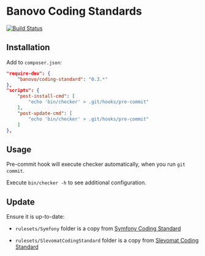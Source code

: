 # Banovo Coding Standards

[![Build Status](https://travis-ci.org/banovo/coding-standards.svg?branch=master)](https://travis-ci.org/banovo/coding-standards)

## Installation

Add to `composer.json`:

```json
"require-dev": {
    "banovo/coding-standard": "0.3.*"
},
"scripts": {
    "post-install-cmd": [
        "echo 'bin/checker' > .git/hooks/pre-commit"
    ],
    "post-update-cmd": [
        "echo 'bin/checker' > .git/hooks/pre-commit"
    ]
},

```


## Usage

Pre-commit hook will execute checker automatically,
when you run `git commit`.

Execute `bin/checker -h` to see additional configuration.

## Update

Ensure it is up-to-date:

* `rulesets/Symfony` folder is a copy from [Symfony Coding Standard](https://github.com/djoos/Symfony-coding-standard)
 
* `rulesets/SlevomatCodingStandard` folder is a copy from [Slevomat Coding Standard](https://github.com/slevomat/coding-standard)
